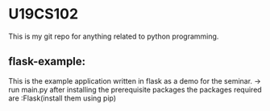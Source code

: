 # U19CS102
This is my git repo for anything related to python programming.
## flask-example:
This is the example application written in flask as a demo for the seminar.
-> run main.py after installing the prerequisite packages
the packages required are :Flask(install them using pip)
